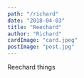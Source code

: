 ```yaml
---
path: "/richard"
date: "2018-04-03"
title: "Reechard"
author: "Richard"
cardImage: "card.jpeg"
postImage: "post.jpg"
---
```


Reechard things

